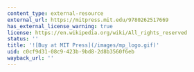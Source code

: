 ```yaml
---
content_type: external-resource
external_url: https://mitpress.mit.edu/9780262517669
has_external_license_warning: true
license: https://en.wikipedia.org/wiki/All_rights_reserved
status: ''
title: '![Buy at MIT Press](/images/mp_logo.gif)'
uid: c0cf9d31-08c9-423b-9bd8-2d8b3560f6eb
wayback_url: ''
---
```

